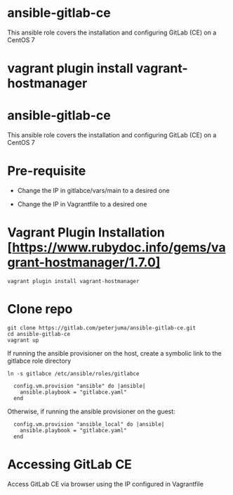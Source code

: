 # ansible-gitlab-ce

This ansible role covers the installation and configuring GitLab (CE) on a CentOS 7


vagrant plugin install vagrant-hostmanager
=======
# ansible-gitlab-ce

This ansible role covers the installation and configuring GitLab (CE) on a CentOS 7

# Pre-requisite


*  Change the IP in gitlabce/vars/main to a desired one

*  Change the IP in Vagrantfile to a desired one

# Vagrant Plugin Installation [https://www.rubydoc.info/gems/vagrant-hostmanager/1.7.0]

`vagrant plugin install vagrant-hostmanager`

# Clone repo

```
git clone https://gitlab.com/peterjuma/ansible-gitlab-ce.git
cd ansible-gitlab-ce
vagrant up
```

If running the ansible provisioner on the host, create a symbolic link to the gitlabce role directory

`ln -s gitlabce /etc/ansible/roles/gitlabce`


```
  config.vm.provision "ansible" do |ansible|
    ansible.playbook = "gitlabce.yaml"
  end
```

Otherwise, if running the ansible provisioner on the guest:

```
  config.vm.provision "ansible_local" do |ansible|
    ansible.playbook = "gitlabce.yaml"
  end
```

# Accessing GitLab CE 

Access GitLab CE via browser using the IP configured in Vagrantfile